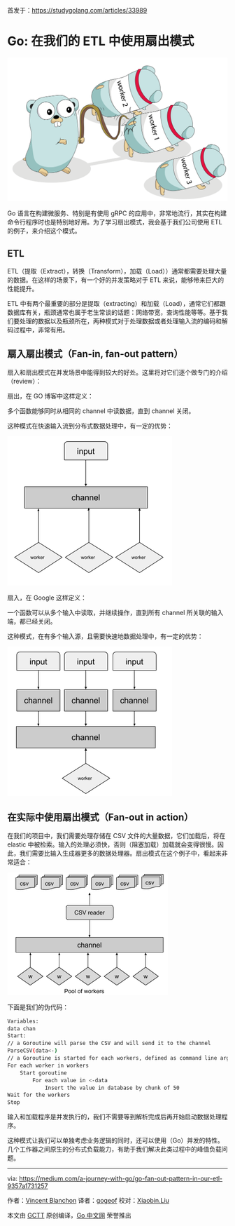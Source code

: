 首发于：https://studygolang.com/articles/33989

# Go: 在我们的 ETL 中使用扇出模式

![](https://raw.githubusercontent.com/studygolang/gctt-images/master/20190703-go-fan-out-pattern/cover.png)

Go 语言在构建微服务、特别是有使用 gRPC 的应用中，非常地流行，其实在构建命令行程序时也是特别地好用。为了学习扇出模式，我会基于我们公司使用 ETL 的例子，来介绍这个模式。

## ETL

ETL（提取（Extract），转换（Transform），加载（Load））通常都需要处理大量的数据。在这样的场景下，有一个好的并发策略对于 ETL 来说，能够带来巨大的性能提升。

ETL 中有两个最重要的部分是提取（extracting）和加载（Load），通常它们都跟数据库有关，瓶颈通常也属于老生常谈的话题：网络带宽，查询性能等等。基于我们要处理的数据以及瓶颈所在，两种模式对于处理数据或者处理输入流的编码和解码过程中，非常有用。

## 扇入扇出模式（Fan-in, fan-out pattern）

扇入和扇出模式在并发场景中能得到较大的好处。这里将对它们逐个做专门的介绍（review）：

扇出，在 GO 博客中这样定义：

多个函数能够同时从相同的 channel 中读数据，直到 channel 关闭。

这种模式在快速输入流到分布式数据处理中，有一定的优势：

![fan-out pattern with distributed work](https://raw.githubusercontent.com/studygolang/gctt-images/master/20190703-go-fan-out-pattern/1.png)

扇入，在 Google 这样定义：

一个函数可以从多个输入中读取，并继续操作，直到所有 channel 所关联的输入端，都已经关闭。

这种模式，在有多个输入源，且需要快速地数据处理中，有一定的优势：

![fan-in pattern with multiple inputs](https://raw.githubusercontent.com/studygolang/gctt-images/master/20190703-go-fan-out-pattern/2.png)

## 在实际中使用扇出模式（Fan-out in action）

在我们的项目中，我们需要处理存储在 CSV 文件的大量数据，它们加载后，将在 elastic 中被检索。输入的处理必须快，否则（阻塞加载）加载就会变得很慢。因此，我们需要比输入生成器更多的数据处理器。扇出模式在这个例子中，看起来非常适合：

![](https://raw.githubusercontent.com/studygolang/gctt-images/master/20190703-go-fan-out-pattern/3.png)

下面是我们的伪代码：

```bash
Variables:
data chan
Start:
// a Goroutine will parse the CSV and will send it to the channel
ParseCSV(data<-)
// a Goroutine is started for each workers, defined as command line arguments
For each worker in workers
    Start goroutine
        For each value in <-data
            Insert the value in database by chunk of 50
Wait for the workers
Stop
```

输入和加载程序是并发执行的，我们不需要等到解析完成后再开始启动数据处理程序。

这种模式让我们可以单独考虑业务逻辑的同时，还可以使用（Go）并发的特性。几个工作器之间原生的分布式负载能力，有助于我们解决此类过程中的峰值负载问题。

---
via: https://medium.com/a-journey-with-go/go-fan-out-pattern-in-our-etl-9357a1731257

作者：[Vincent Blanchon](https://medium.com/@blanchon.vincent)
译者：[gogeof](https://github.com/gogeof)
校对：[Xiaobin.Liu](https://github.com/lxbwolf)

本文由 [GCTT](https://github.com/studygolang/GCTT) 原创编译，[Go 中文网](https://studygolang.com/) 荣誉推出
